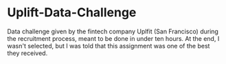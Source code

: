 # Uplift-Data-Challenge
Data challenge given by the fintech company Uplfit (San Francisco) during the recruitment process, meant to be done in under ten hours. At the end, I wasn't selected, but I was told that this assignment was one of the best they received.
